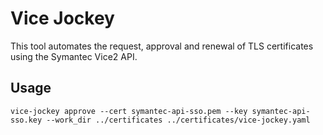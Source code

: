 # Vice Jockey

This tool automates the request, approval and renewal of TLS certificates using
the Symantec Vice2 API.

## Usage

```
vice-jockey approve --cert symantec-api-sso.pem --key symantec-api-sso.key --work_dir ../certificates ../certificates/vice-jockey.yaml
```

